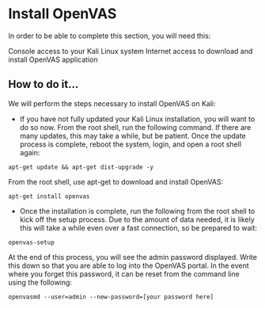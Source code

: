 # Install OpenVAS
In order to be able to complete this section, you will need this:

Console access to your Kali Linux system
Internet access to download and install OpenVAS application

## How to do it...
We will perform the steps necessary to install OpenVAS on Kali:

* If you have not fully updated your Kali Linux installation, you will want to do so now. From the root shell, run the following command. If there are many updates, this may take a while, but be patient. Once the update process is complete, reboot the system, login, and open a root shell again:
```
apt-get update && apt-get dist-upgrade -y
```
From the root shell, use apt-get to download and install OpenVAS: 
```
apt-get install openvas
```
* Once the installation is complete, run the following from the root shell to kick off the setup process. Due to the amount of data needed, it is likely this will take a while even over a fast connection, so be prepared to wait:
```
openvas-setup
```
At the end of this process, you will see the admin password displayed. Write this down so that you are able to log into the OpenVAS portal.
In the event where you forget this password, it can be reset from the command line using the following:
```
openvasmd --user=admin --new-password=[your password here]
```
